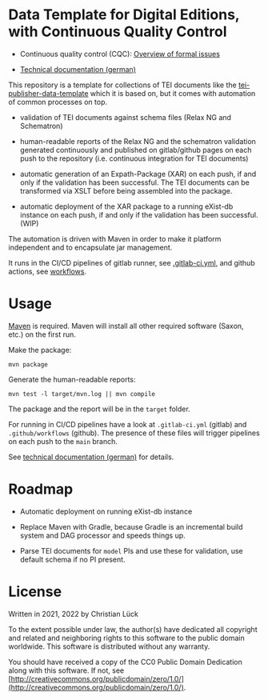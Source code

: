 # Data Template for Digital Editions, with Continuous Quality Control

- Continuous quality control (CQC): [Overview of formal
  issues](https://scdh.github.io/edition-data-template-cx/)

- [Technical documentation (german)](resources/README.md)


This repository is a template for collections of TEI documents like
the
[tei-publisher-data-template](https://github.com/eeditiones/tei-publisher-data-template)
which it is based on, but it comes with automation of common processes
on top.

- validation of TEI documents against schema files (Relax NG and
  Schematron)

- human-readable reports of the Relax NG and the schematron validation
  generated continuously and published on gitlab/github pages on each
  push to the repository (i.e. continuous integration for TEI
  documents)

- automatic generation of an Expath-Package (XAR) on each push, if and
  only if the validation has been successful. The TEI documents can be
  transformed via XSLT before being assembled into the package.

- automatic deployment of the XAR package to a running eXist-db
  instance on each push, if and only if the validation has been
  successful. (WIP)
  
The automation is driven with Maven in order to make it platform
independent and to encapsulate jar management.

It runs in the CI/CD pipelines of gitlab runner, see
[.gitlab-ci.yml](.gitlab-ci.yml), and github actions, see
[workflows](.github/workflows/gh-pages.yml).


# Usage

[Maven](https://maven.apache.org/) is required. Maven will install all
other required software (Saxon, etc.) on the first run.

Make the package:

```shell
mvn package
```

Generate the human-readable reports:

```shell
mvn test -l target/mvn.log || mvn compile
```

The package and the report will be in the `target` folder.

For running in CI/CD pipelines have a look at `.gitlab-ci.yml`
(gitlab) and `.github/workflows` (github). The presence of these files
will trigger pipelines on each push to the `main` branch.


See [technical documentation (german)](resources/README.md) for details.


# Roadmap

- Automatic deployment on running eXist-db instance

- Replace Maven with Gradle, because Gradle is an incremental build
  system and DAG processor and speeds things up.

- Parse TEI documents for `model` PIs and use these for validation,
  use default schema if no PI present.

# License

Written in 2021, 2022 by Christian Lück

To the extent possible under law, the author(s) have dedicated all
copyright and related and neighboring rights to this software to the
public domain worldwide. This software is distributed without any
warranty.

You should have received a copy of the CC0 Public Domain Dedication
along with this software. If not, see
[http://creativecommons.org/publicdomain/zero/1.0/](http://creativecommons.org/publicdomain/zero/1.0/).
